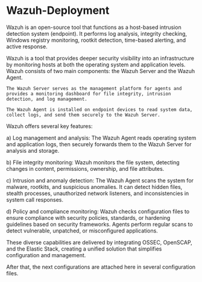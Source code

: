 # Wazuh-Deployment
Wazuh is an open-source tool that functions as a host-based intrusion detection system (endpoint). 
It performs log analysis, integrity checking, Windows registry monitoring, rootkit detection, time-based alerting, and active response.

Wazuh is a tool that provides deeper security visibility into an infrastructure by monitoring hosts at both the operating system and application levels. Wazuh consists of two main components: the Wazuh Server and the Wazuh Agent.

    The Wazuh Server serves as the management platform for agents and provides a monitoring dashboard for file integrity, intrusion detection, and log management.

    The Wazuh Agent is installed on endpoint devices to read system data, collect logs, and send them securely to the Wazuh Server.

Wazuh offers several key features:

a) Log management and analysis: The Wazuh Agent reads operating system and application logs, then securely forwards them to the Wazuh Server for analysis and storage.

b) File integrity monitoring: Wazuh monitors the file system, detecting changes in content, permissions, ownership, and file attributes.

c) Intrusion and anomaly detection: The Wazuh Agent scans the system for malware, rootkits, and suspicious anomalies. It can detect hidden files, stealth processes, unauthorized network listeners, and inconsistencies in system call responses.

d) Policy and compliance monitoring: Wazuh checks configuration files to ensure compliance with security policies, standards, or hardening guidelines based on security frameworks. Agents perform regular scans to detect vulnerable, unpatched, or misconfigured applications.

These diverse capabilities are delivered by integrating OSSEC, OpenSCAP, and the Elastic Stack, creating a unified solution that simplifies configuration and management.

After that, the next configurations are attached here in several configuration files.
